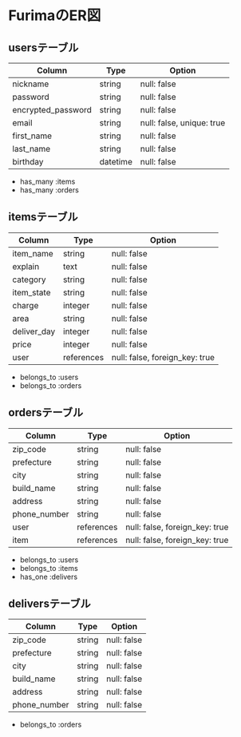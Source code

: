 # FurimaのER図

## usersテーブル

| Column             | Type     | Option                    |
| ------------------ | -------- | ------------------------- |
| nickname           | string   | null: false               |
| password           | string   | null: false               |
| encrypted_password | string   | null: false               |
| email              | string   | null: false, unique: true |
| first_name         | string   | null: false               |
| last_name          | string   | null: false               |
| birthday           | datetime | null: false               |

- has_many :items
- has_many :orders

## itemsテーブル

| Column            | Type       | Option                         |
| ----------------- | ---------- | ------------------------------ |
| item_name         | string     | null: false                    | 
| explain           | text       | null: false                    |
| category          | string     | null: false                    |
| item_state        | string     | null: false                    |
| charge            | integer    | null: false                    |
| area              | string     | null: false                    |
| deliver_day       | integer    | null: false                    |
| price             | integer    | null: false                    |
| user              | references | null: false, foreign_key: true |

- belongs_to :users
- belongs_to :orders

## ordersテーブル

| Column       | Type       | Option                         |
| ------------ | ---------- | ------------------------------ |
| zip_code     | string     | null: false                    |
| prefecture   | string     | null: false                    |
| city         | string     | null: false                    |
| build_name   | string     | null: false                    |
| address      | string     | null: false                    |
| phone_number | string     | null: false                    |
| user         | references | null: false, foreign_key: true |
| item         | references | null: false, foreign_key: true |

- belongs_to :users
- belongs_to :items
- has_one :delivers

## deliversテーブル

| Column       | Type       | Option                         |
| ------------ | ---------- | ------------------------------ |
| zip_code     | string     | null: false                    |
| prefecture   | string     | null: false                    |
| city         | string     | null: false                    |
| build_name   | string     | null: false                    |
| address      | string     | null: false                    |
| phone_number | string     | null: false                    |

- belongs_to :orders
